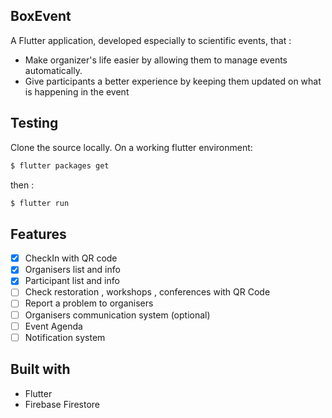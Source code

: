 ## BoxEvent

A Flutter application, developed especially to scientific events, that :
  - Make organizer's life easier by allowing them to manage events automatically.
  - Give participants a better experience by keeping them updated on what is happening in the event
  
## Testing
Clone the source locally.
On a working flutter environment:
  
```sh
$ flutter packages get
```
then :
  
```sh
$ flutter run 
```

## Features

- [x] CheckIn with QR code
- [x] Organisers list and info
- [x] Participant list and info
- [ ] Check restoration , workshops , conferences with QR Code
- [ ] Report a problem to organisers
- [ ] Organisers communication system (optional)
- [ ] Event Agenda
- [ ] Notification system

## Built with
  - Flutter 
  - Firebase Firestore
